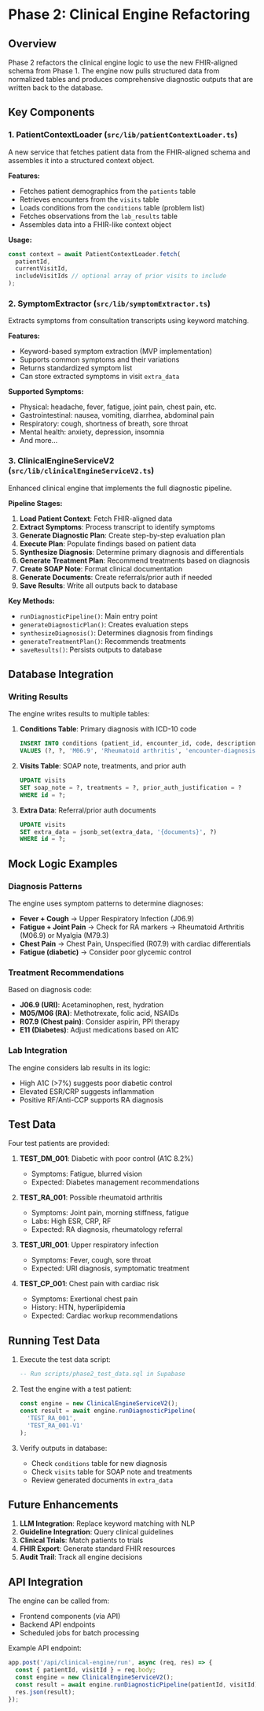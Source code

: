 # Phase 2: Clinical Engine Refactoring

## Overview

Phase 2 refactors the clinical engine logic to use the new FHIR-aligned schema from Phase 1. The engine now pulls structured data from normalized tables and produces comprehensive diagnostic outputs that are written back to the database.

## Key Components

### 1. PatientContextLoader (`src/lib/patientContextLoader.ts`)

A new service that fetches patient data from the FHIR-aligned schema and assembles it into a structured context object.

**Features:**
- Fetches patient demographics from the `patients` table
- Retrieves encounters from the `visits` table
- Loads conditions from the `conditions` table (problem list)
- Fetches observations from the `lab_results` table
- Assembles data into a FHIR-like context object

**Usage:**
```typescript
const context = await PatientContextLoader.fetch(
  patientId,
  currentVisitId,
  includeVisitIds // optional array of prior visits to include
);
```

### 2. SymptomExtractor (`src/lib/symptomExtractor.ts`)

Extracts symptoms from consultation transcripts using keyword matching.

**Features:**
- Keyword-based symptom extraction (MVP implementation)
- Supports common symptoms and their variations
- Returns standardized symptom list
- Can store extracted symptoms in visit `extra_data`

**Supported Symptoms:**
- Physical: headache, fever, fatigue, joint pain, chest pain, etc.
- Gastrointestinal: nausea, vomiting, diarrhea, abdominal pain
- Respiratory: cough, shortness of breath, sore throat
- Mental health: anxiety, depression, insomnia
- And more...

### 3. ClinicalEngineServiceV2 (`src/lib/clinicalEngineServiceV2.ts`)

Enhanced clinical engine that implements the full diagnostic pipeline.

**Pipeline Stages:**

1. **Load Patient Context**: Fetch FHIR-aligned data
2. **Extract Symptoms**: Process transcript to identify symptoms
3. **Generate Diagnostic Plan**: Create step-by-step evaluation plan
4. **Execute Plan**: Populate findings based on patient data
5. **Synthesize Diagnosis**: Determine primary diagnosis and differentials
6. **Generate Treatment Plan**: Recommend treatments based on diagnosis
7. **Create SOAP Note**: Format clinical documentation
8. **Generate Documents**: Create referrals/prior auth if needed
9. **Save Results**: Write all outputs back to database

**Key Methods:**
- `runDiagnosticPipeline()`: Main entry point
- `generateDiagnosticPlan()`: Creates evaluation steps
- `synthesizeDiagnosis()`: Determines diagnosis from findings
- `generateTreatmentPlan()`: Recommends treatments
- `saveResults()`: Persists outputs to database

## Database Integration

### Writing Results

The engine writes results to multiple tables:

1. **Conditions Table**: Primary diagnosis with ICD-10 code
   ```sql
   INSERT INTO conditions (patient_id, encounter_id, code, description, category)
   VALUES (?, ?, 'M06.9', 'Rheumatoid arthritis', 'encounter-diagnosis');
   ```

2. **Visits Table**: SOAP note, treatments, and prior auth
   ```sql
   UPDATE visits 
   SET soap_note = ?, treatments = ?, prior_auth_justification = ?
   WHERE id = ?;
   ```

3. **Extra Data**: Referral/prior auth documents
   ```sql
   UPDATE visits 
   SET extra_data = jsonb_set(extra_data, '{documents}', ?)
   WHERE id = ?;
   ```

## Mock Logic Examples

### Diagnosis Patterns

The engine uses symptom patterns to determine diagnoses:

- **Fever + Cough** → Upper Respiratory Infection (J06.9)
- **Fatigue + Joint Pain** → Check for RA markers → Rheumatoid Arthritis (M06.9) or Myalgia (M79.3)
- **Chest Pain** → Chest Pain, Unspecified (R07.9) with cardiac differentials
- **Fatigue (diabetic)** → Consider poor glycemic control

### Treatment Recommendations

Based on diagnosis code:

- **J06.9 (URI)**: Acetaminophen, rest, hydration
- **M05/M06 (RA)**: Methotrexate, folic acid, NSAIDs
- **R07.9 (Chest pain)**: Consider aspirin, PPI therapy
- **E11 (Diabetes)**: Adjust medications based on A1C

### Lab Integration

The engine considers lab results in its logic:
- High A1C (>7%) suggests poor diabetic control
- Elevated ESR/CRP suggests inflammation
- Positive RF/Anti-CCP supports RA diagnosis

## Test Data

Four test patients are provided:

1. **TEST_DM_001**: Diabetic with poor control (A1C 8.2%)
   - Symptoms: Fatigue, blurred vision
   - Expected: Diabetes management recommendations

2. **TEST_RA_001**: Possible rheumatoid arthritis
   - Symptoms: Joint pain, morning stiffness, fatigue
   - Labs: High ESR, CRP, RF
   - Expected: RA diagnosis, rheumatology referral

3. **TEST_URI_001**: Upper respiratory infection
   - Symptoms: Fever, cough, sore throat
   - Expected: URI diagnosis, symptomatic treatment

4. **TEST_CP_001**: Chest pain with cardiac risk
   - Symptoms: Exertional chest pain
   - History: HTN, hyperlipidemia
   - Expected: Cardiac workup recommendations

## Running Test Data

1. Execute the test data script:
   ```sql
   -- Run scripts/phase2_test_data.sql in Supabase
   ```

2. Test the engine with a test patient:
   ```typescript
   const engine = new ClinicalEngineServiceV2();
   const result = await engine.runDiagnosticPipeline(
     'TEST_RA_001',
     'TEST_RA_001-V1'
   );
   ```

3. Verify outputs in database:
   - Check `conditions` table for new diagnosis
   - Check `visits` table for SOAP note and treatments
   - Review generated documents in `extra_data`

## Future Enhancements

1. **LLM Integration**: Replace keyword matching with NLP
2. **Guideline Integration**: Query clinical guidelines
3. **Clinical Trials**: Match patients to trials
4. **FHIR Export**: Generate standard FHIR resources
5. **Audit Trail**: Track all engine decisions

## API Integration

The engine can be called from:
- Frontend components (via API)
- Backend API endpoints
- Scheduled jobs for batch processing

Example API endpoint:
```typescript
app.post('/api/clinical-engine/run', async (req, res) => {
  const { patientId, visitId } = req.body;
  const engine = new ClinicalEngineServiceV2();
  const result = await engine.runDiagnosticPipeline(patientId, visitId);
  res.json(result);
});
``` 